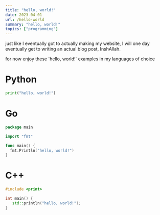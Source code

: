 ```yaml
---
title: "hello, world!"
date: 2023-04-01
url: /hello-world
summary: "hello, world!"
topics: ["programming"]
---
```


just like I eventually got to actually making my website,
I will one day eventually get to writing an actual blog post, InshAllah.

for now enjoy these 'hello, world!' examples in my languages of choice

# Python

```py
print("hello, world!")
```

# Go

```go
package main

import "fmt"

func main() {
  fmt.Println("hello, world!")
}
```

# C++

```cpp
#include <print>

int main() {
   std::println("hello, world!");
}
```
